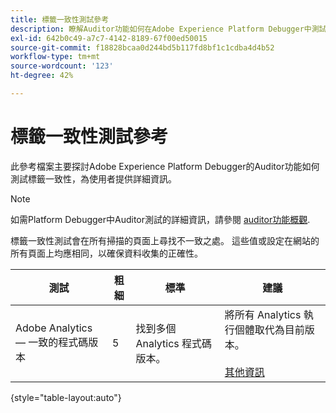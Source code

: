 ```yaml
---
title: 標籤一致性測試參考
description: 瞭解Auditor功能如何在Adobe Experience Platform Debugger中測試標籤一致性。
exl-id: 642b0c49-a7c7-4142-8189-67f00ed50015
source-git-commit: f18828bcaa0d244bd5b117fd8bf1c1cdba4d4b52
workflow-type: tm+mt
source-wordcount: '123'
ht-degree: 42%

---
```


# 標籤一致性測試參考

此參考檔案主要探討Adobe Experience Platform Debugger的Auditor功能如何測試標籤一致性，為使用者提供詳細資訊。

>[!NOTE]
>
>如需Platform Debugger中Auditor測試的詳細資訊，請參閱 [auditor功能概觀](./overview.md).

標籤一致性測試會在所有掃描的頁面上尋找不一致之處。 這些值或設定在網站的所有頁面上均應相同，以確保資料收集的正確性。

| 測試 | 粗細 | 標準 | 建議 |
| --- | --- | --- | --- |
| Adobe Analytics — 一致的程式碼版本 | 5 | 找到多個 Analytics 程式碼版本。 | 將所有 Analytics 執行個體取代為目前版本。<br><br>[其他資訊](https://experienceleague.adobe.com/docs/analytics/implementation/home.html?lang=zh-Hant) |

{style="table-layout:auto"}
